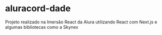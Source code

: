 # aluracord-dade
Projeto realizado na Imersão React da Alura utilizando React com Next.js e algumas bibliotecas como a Skynex 
